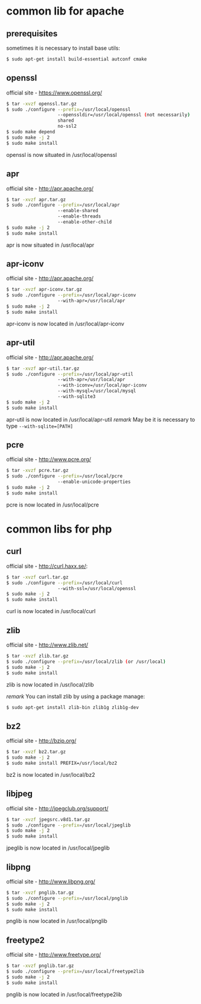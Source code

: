 # common lib for apache

## prerequisites 
sometimes it is necessary to install base utils:
```sh
$ sudo apt-get install build-essential autconf cmake
```
 

## openssl
official site - https://www.openssl.org/
```sh
$ tar -xvzf openssl.tar.gz
$ sudo ./configure --prefix=/usr/local/openssl 
                   --openssldir=/usr/local/openssl (not necessarily)
                   shared 
                   no-ssl2 
$ sudo make depend
$ sudo make -j 2
$ sudo make install
```

openssl is now situated in /usr/local/openssl


## apr
official site - http://apr.apache.org/
```sh
$ tar -xvzf apr.tar.gz
$ sudo ./configure --prefix=/usr/local/apr 
                   --enable-shared
                   --enable-threads 
                   --enable-other-child
$ sudo make -j 2
$ sudo make install	
```

apr is now situated in /usr/local/apr


## apr-iconv
official site - http://apr.apache.org/
```sh
$ tar -xvzf apr-iconv.tar.gz
$ sudo ./configure --prefix=/usr/local/apr-iconv
                   --with-apr=/usr/local/apr
$ sudo make -j 2
$ sudo make install
```

apr-iconv is now located in /usr/local/apr-iconv


## apr-util
official site - http://apr.apache.org/
```sh
$ tar -xvzf apr-util.tar.gz
$ sudo ./configure --prefix=/usr/local/apr-util
                   --with-apr=/usr/local/apr
                   --with-iconv=/usr/local/apr-iconv
                   --with-mysql=/usr/local/mysql
                   --with-sqlite3 
$ sudo make -j 2
$ sudo make install
```

apr-util is now located in /usr/local/apr-util 
*remark* May be it is necessary to type `--with-sqlite=[PATH]`
 

## pcre
official site - http://www.pcre.org/
```sh
$ tar -xvzf pcre.tar.gz
$ sudo ./configure --prefix=/usr/local/pcre 
                   --enable-unicode-properties
$ sudo make -j 2
$ sudo make install	
```

pcre is now located in /usr/local/pcre


# common libs for php

## curl
official site - http://curl.haxx.se/:
```sh
$ tar -xvzf curl.tar.gz	
$ sudo ./configure --prefix=/usr/local/curl 
                   --with-ssl=/usr/local/openssl
$ sudo make -j 2
$ sudo make install
```

curl is now located in /usr/local/curl

 
## zlib
official site - http://www.zlib.net/
```sh
$ tar -xvzf zlib.tar.gz
$ sudo ./configure --prefix=/usr/local/zlib (or /usr/local)
$ sudo make -j 2
$ sudo make install
```

zlib is now located in /usr/local/zlib

*remark* You can install zlib by using a package manage:
```sh
$ sudo apt-get install zlib-bin zlib1g zlib1g-dev
```        


## bz2
official site - http://bzip.org/
```sh
$ tar -xvzf bz2.tar.gz
$ sudo make -j 2
$ sudo make install PREFIX=/usr/local/bz2
```

bz2 is now located in /usr/local/bz2
 

## libjpeg
official site -  http://jpegclub.org/support/
```sh
$ tar -xvzf jpegsrc.v8d1.tar.gz	
$ sudo ./configure --prefix=/usr/local/jpeglib
$ sudo make -j 2
$ sudo make install
```

jpeglib is now located in /usr/local/jpeglib

 
## libpng
official site -  http://www.libpng.org/
```sh
$ tar -xvzf pnglib.tar.gz
$ sudo ./configure --prefix=/usr/local/pnglib
$ sudo make -j 2
$ sudo make install
```

pnglib is now located in /usr/local/pnglib

 
## freetype2
official site -  http://www.freetype.org/
```sh
$ tar -xvzf pnglib.tar.gz
$ sudo ./configure --prefix=/usr/local/freetype2lib	
$ sudo make -j 2
$ sudo make install
```

pnglib is now located in /usr/local/freetype2lib 

